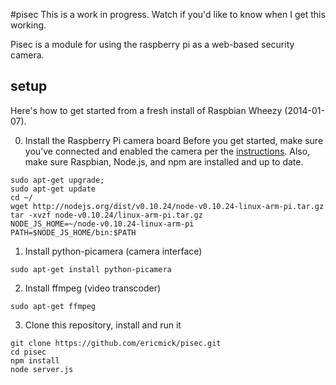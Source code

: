 #pisec
This is a work in progress.  Watch if you'd like to know when I get this working.

Pisec is a module for using the raspberry pi as a web-based security camera.

## setup
Here's how to get started from a fresh install of Raspbian Wheezy (2014-01-07).

0. Install the Raspberry Pi camera board
Before you get started, make sure you've connected and enabled the camera per the [instructions](http://www.raspberrypi.org/documentation/usage/camera/).
Also, make sure Raspbian, Node.js, and npm are installed and up to date.
```
sudo apt-get upgrade;
sudo apt-get update
cd ~/
wget http://nodejs.org/dist/v0.10.24/node-v0.10.24-linux-arm-pi.tar.gz
tar -xvzf node-v0.10.24/linux-arm-pi.tar.gz
NODE_JS_HOME=~/node-v0.10.24-linux-arm-pi
PATH=$NODE_JS_HOME/bin:$PATH
```
1. Install python-picamera (camera interface)
```
sudo apt-get install python-picamera
```
2. Install ffmpeg (video transcoder)
```
sudo apt-get ffmpeg
```
3. Clone this repository, install and run it
```
git clone https://github.com/ericmick/pisec.git
cd pisec
npm install
node server.js
```
